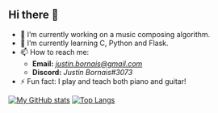 ## Hi there 👋

- 🔭 I’m currently working on a music composing algorithm.
- 🌱 I’m currently learning C, Python and Flask.
- 📫 How to reach me:
  - **Email:** *justin.bornais@gmail.com*
  - **Discord:** *Justin Bornais#3073*
- ⚡ Fun fact: I play and teach both piano and guitar!

[![My GitHub stats](https://github-readme-stats.vercel.app/api?username=justinbornais&count_private=true&show_icons=true&include_all_commits=true&theme=merko)](https://github.com/justinbornais/github-readme-stats) [![Top Langs](https://github-readme-stats.vercel.app/api/top-langs/?username=justinbornais&layout=compact&theme=merko)](https://github.com/justinbornais/github-readme-stats)
